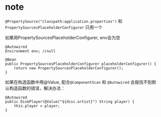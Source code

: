 # note

`@PropertySource("classpath:application.properties")` 和 `PropertySourcesPlaceholderConfigurer` 只用一个

如果用PropertySourcesPlaceholderConfigurer, env会为空
	
	@Autowired
    Environment env; //null
    
    @Bean
    public PropertySourcesPlaceholderConfigurer placeholderConfigurer() {
        return new PropertySourcesPlaceholderConfigurer();
    }
    
    
如果在构造函数中用@Value, 配合`@ComponentScan` 和 `@Autowired` 会报找不到默认构造函数的错误，解决办法：

	
	@Autowired
    public DiskPlayer(@Value("${disc.artist}") String player) {
        this.player = player;
    }

    
    